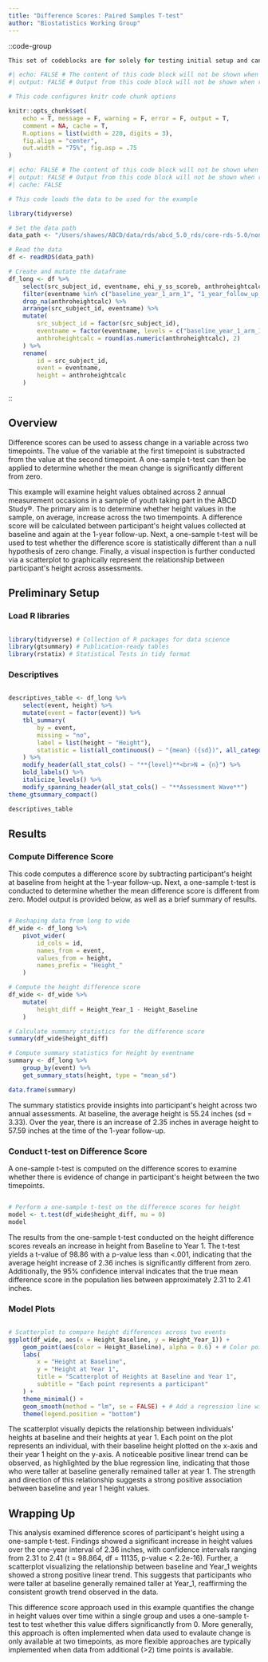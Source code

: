 ```yaml
---
title: "Difference Scores: Paired Samples T-test"
author: "Biostatistics Working Group"
---
```


::code-group

```r [setUp.r]
This set of codeblocks are for solely for testing initial setup and can be ignored at present 
```

```r  [knitR.py]
#| echo: FALSE # The content of this code block will not be shown when rendered
#| output: FALSE # Output from this code block will not be shown when rendered

# This code configures knitr code chunk options

knitr::opts_chunk$set(
    echo = T, message = F, warning = F, error = F, output = T,
    comment = NA, cache = T,
    R.options = list(width = 220, digits = 3),
    fig.align = "center",
    out.width = "75%", fig.asp = .75
)
```

```r  [loadData.js]
#| echo: FALSE # The content of this code block will not be shown when rendered
#| output: FALSE # Output from this code block will not be shown when rendered
#| cache: FALSE

# This code loads the data to be used for the example

library(tidyverse)

# Set the data path
data_path <- "/Users/shawes/ABCD/data/rds/abcd_5.0_rds/core-rds-5.0/non-imaging_excluding_nt_5.0.rds"

# Read the data
df <- readRDS(data_path)

# Create and mutate the dataframe
df_long <- df %>%
    select(src_subject_id, eventname, ehi_y_ss_scoreb, anthroheightcalc) %>%
    filter(eventname %in% c("baseline_year_1_arm_1", "1_year_follow_up_y_arm_1")) %>%
    drop_na(anthroheightcalc) %>%
    arrange(src_subject_id, eventname) %>%
    mutate(
        src_subject_id = factor(src_subject_id),
        eventname = factor(eventname, levels = c("baseline_year_1_arm_1", "1_year_follow_up_y_arm_1"), labels = c("Baseline", "Year_1")),
        anthroheightcalc = round(as.numeric(anthroheightcalc), 2)
    ) %>%
    rename(
        id = src_subject_id,
        event = eventname,
        height = anthroheightcalc
    )

```

::

## Overview
Difference scores can be used to assess change in a variable across two timepoints. The value of the variable at the first timepoint is substracted from the value at the second timepoint. A one-sample t-test can then be applied to determine whether the mean change is significantly different from zero.


This example will examine height values obtained across 2 annual measurement occasions in a sample of youth taking part in the ABCD Study®. The primary aim is to determine whether height values in the sample, on average, increase across the two timempoints. A difference score will be calculated between participant's height values collected at baseline and again at the 1-year follow-up. Next, a one-sample t-test will be used to test whether the difference score is statistically different than a null hypothesis of zero change. Finally, a visual inspection is further conducted via a scatterplot to graphically represent the relationship between participant's height across assessments.

## Preliminary Setup
### Load R libraries
```r  [codeBlock.r]

library(tidyverse) # Collection of R packages for data science
library(gtsummary) # Publication-ready tables
library(rstatix) # Statistical Tests in tidy format

```

### Descriptives
```r  [codeBlock.r]

descriptives_table <- df_long %>%
    select(event, height) %>%
    mutate(event = factor(event)) %>%
    tbl_summary(
        by = event,
        missing = "no",
        label = list(height ~ "Height"),
        statistic = list(all_continuous() ~ "{mean} ({sd})", all_categorical() ~ "{p}%"),
    ) %>%
    modify_header(all_stat_cols() ~ "**{level}**<br>N = {n}") %>%
    bold_labels() %>%
    italicize_levels() %>%
    modify_spanning_header(all_stat_cols() ~ "**Assessment Wave**")
theme_gtsummary_compact()

descriptives_table

```

## Results
### Compute Difference Score
This code computes a difference score by subtracting participant's height at baseline from height at the 1-year follow-up. Next, a one-sample t-test is conducted to determine whether the mean difference score is different from zero. Model output is provided below, as well as a brief summary of results.

```r  [codeBlock.r]

# Reshaping data from long to wide
df_wide <- df_long %>%
    pivot_wider(
        id_cols = id,
        names_from = event,
        values_from = height,
        names_prefix = "Height_"
    )

# Compute the height difference score
df_wide <- df_wide %>%
    mutate(
        height_diff = Height_Year_1 - Height_Baseline
    )

# Calculate summary statistics for the difference score
summary(df_wide$height_diff)

# Compute summary statistics for Height by eventname
summary <- df_long %>%
    group_by(event) %>%
    get_summary_stats(height, type = "mean_sd")

data.frame(summary)

```

The summary statistics provide insights into participant's height across two annual assessments. At baseline, the average height is 55.24 inches (sd = 3.33). Over the year, there is an increase of 2.35 inches in average height to 57.59 inches at the time of the 1-year follow-up.

### Conduct t-test on Difference Score
A one-sample t-test is computed on the difference scores to examine whether there is evidence of change in participant's height between the two timepoints.
```r  [codeBlock.r]

# Perform a one-sample t-test on the difference scores for height
model <- t.test(df_wide$height_diff, mu = 0)
model

```

The results from the one-sample t-test conducted on the height difference scores reveals an increase in height from Baseline to Year 1. The t-test yields a t-value of 98.86 with a p-value less than <.001, indicating that the average height increase of 2.36 inches is significantly different from zero. Additionally, the 95% confidence interval indicates that the true mean difference score in the population lies between approximately 2.31 to 2.41 inches.

### Model Plots
```r  [codeBlock.r]

# Scatterplot to compare height differences across two events
ggplot(df_wide, aes(x = Height_Baseline, y = Height_Year_1)) +
    geom_point(aes(color = Height_Baseline), alpha = 0.6) + # Color points by event type, adjust for your data
    labs(
        x = "Height at Baseline",
        y = "Height at Year 1",
        title = "Scatterplot of Heights at Baseline and Year 1",
        subtitle = "Each point represents a participant"
    ) +
    theme_minimal() +
    geom_smooth(method = "lm", se = FALSE) + # Add a regression line without confidence interval
    theme(legend.position = "bottom")

```

The scatterplot visually depicts the relationship between individuals' heights at baseline and their heights at year 1. Each point on the plot represents an individual, with their baseline height plotted on the x-axis and their year 1 height on the y-axis. A noticeable positive linear trend can be observed, as highlighted by the blue regression line, indicating that those who were taller at baseline generally remained taller at year 1. The strength and direction of this relationship suggests a strong positive association between baseline and year 1 height values.

## Wrapping Up
This analysis examined difference scores of participant's height using a one-sample t-test. Findings showed a significant increase in height values over the one-year interval of 2.36 inches, with confidence intervals ranging from 2.31 to 2.41 (t = 98.864, df = 11135, p-value < 2.2e-16). Further, a scatterplot visualizing the relationship between baseline and Year_1 weights showed a strong positive linear trend. This suggests that participants who were taller at baseline generally remained taller at Year_1, reaffirming the consistent growth trend observed in the data.

This difference score approach used in this example quantifies the change in height values over time within a single group and uses a one-sample t-test to test whether this value differs significanctly from 0. More generally, this approach is often implemented when data used to evalaute change is only available at two timepoints, as more flexible approaches are typically implemented when data from additional (>2) time points is available.

